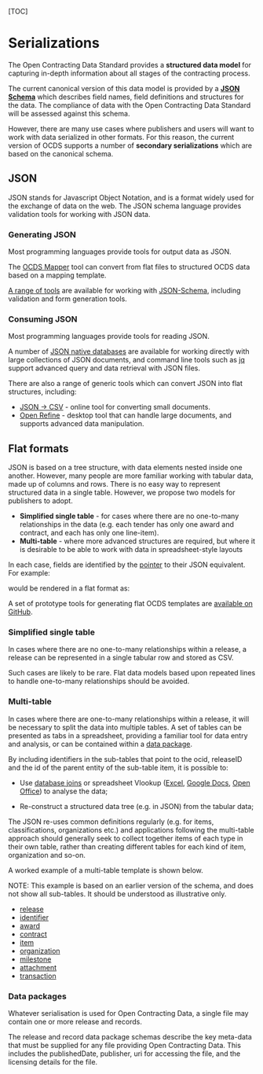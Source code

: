 [TOC]

# Serializations

<span class="lead">The Open Contracting Data Standard provides a **structured data model** for capturing in-depth information about all stages of the contracting process.</span>

<span class="lead">The current canonical version of this data model is provided by a **[JSON Schema](../../schema/release)** which describes field names, field definitions and structures for the data. The compliance of data with the Open Contracting Data Standard will be assessed against this schema.</span>

However, there are many use cases where publishers and users will want to work with data serialized in other formats. For this reason, the current version of OCDS supports a number of **secondary serializations** which are based on the canonical schema.

## JSON

JSON stands for Javascript Object Notation, and is a format widely used for the exchange of data on the web. The JSON schema language provides validation tools for working with JSON data.

### Generating JSON
Most programming languages provide tools for output data as JSON. 

The [OCDS Mapper](https://github.com/open-contracting/mapper) tool can convert from flat files to structured OCDS data based on a mapping template. 

[A range of tools](http://json-schema.org/implementations.html) are available for working with [JSON-Schema](http://json-schema.org/), including validation and form generation tools. 

### Consuming JSON
Most programming languages provide tools for reading JSON.

A number of [JSON native databases](http://en.wikipedia.org/wiki/NoSQL) are available for working directly with large collections of JSON documents, and command line tools such as [jq](http://stedolan.github.io/jq/) support advanced query and data retrieval with JSON files.

There are also a range of generic tools which can convert JSON into flat structures, including:

* [JSON -> CSV](http://konklone.io/json/) - online tool for converting small documents.
* [Open Refine](http://openrefine.org/) - desktop tool that can handle large documents, and supports advanced data manipulation.

## Flat formats

JSON is based on a tree structure, with data elements nested inside one another. However, many people are more familiar working with tabular data, made up of columns and rows. There is no easy way to represent structured data in a single table. However, we propose two models for publishers to adopt. 

* **Simplified single table** - for cases where there are no one-to-many relationships in the data (e.g. each tender has only one award and contract, and each has only one line-item).
* **Multi-table** - where more advanced structures are required, but where it is desirable to be able to work with data in spreadsheet-style layouts

In each case, fields are identified by the [pointer](http://tools.ietf.org/html/rfc6901) to their JSON equivalent. For example:

<div class="include-json" data-src="standard/example/serialization-flat.json"></div>

would be rendered in a flat format as:

<div class="include-csv" data-src="standard/example/serialization-flat.csv" data-table-class="table table-striped schema-table"></div>

A set of prototype tools for generating flat OCDS templates are [available on GitHub](https://github.com/open-contracting/flattening-ocds).

### Simplified single table 

In cases where there are no one-to-many relationships within a release, a release can be represented in a single tabular row and stored as CSV. 

Such cases are likely to be rare. Flat data models based upon repeated lines to handle one-to-many relationships should be avoided. 

### Multi-table

In cases where there are one-to-many relationships within a release, it will be necessary to split the data into multiple tables. A set of tables can be presented as tabs in a spreadsheet, providing a familiar tool for data entry and analysis, or can be contained within a [data package](http://dataprotocols.org/data-packages/). 

By including identifiers in the sub-tables that point to the ocid, releaseID and the id of the parent entity of the sub-table item, it is possible to:

* Use [database joins](http://en.wikipedia.org/wiki/Join_%28SQL%29) or spreadsheet Vlookup ([Excel](http://office.microsoft.com/en-gb/excel-help/vlookup-HP005209335.aspx), [Google Docs](https://support.google.com/docs/answer/3093318?hl=en), [Open Office](https://wiki.openoffice.org/wiki/Documentation/How_Tos/Calc:_VLOOKUP_function)) to analyse the data;

* Re-construct a structured data tree (e.g. in JSON) from the tabular data;

The JSON re-uses common definitions regularly (e.g. for items, classifications, organizations etc.) and applications following the multi-table approach should generally seek to collect together items of each type in their own table, rather than creating different tables for each kind of item, organization and so-on.

A worked example of a multi-table template is shown below.

NOTE: This example is based on an earlier version of the schema, and does not show all sub-tables. It should be understood as illustrative only.



<div class="tabbable">
<ul class="nav nav-tabs">
  <li class="active"><a href="#release" data-toggle="tab">release</a></li>
  <li><a href="#identifier" data-toggle="tab">identifier</a></li>
  <li><a href="#award" data-toggle="tab">award</a></li>
  <li><a href="#contract" data-toggle="tab">contract</a></li>
  <li><a href="#item" data-toggle="tab">item</a></li>
  <li><a href="#organization" data-toggle="tab">organization</a></li>
  <li><a href="#milestone" data-toggle="tab">milestone</a></li>
  <li><a href="#attachment" data-toggle="tab">attachment</a></li>  
  <li><a href="#transaction" data-toggle="tab">transaction</a></li>  
</ul>
<div class="tab-content">
    
<div class="tab-pane active" id="release">
    
<div class="include-csv" data-src="standard/example/flat/release.csv" data-table-class="table table-striped schema-table"></div>

</div>
<div class="tab-pane" id="identifier">
<div class="include-csv" data-src="standard/example/flat/Identifier.csv" data-table-class="table table-striped schema-table"></div>
</div>
<div class="tab-pane" id="award">
<div class="include-csv" data-src="standard/example/flat/Award.csv" data-table-class="table table-striped schema-table"></div>
</div>
<div class="tab-pane" id="contract">
<div class="include-csv" data-src="standard/example/flat/Contract.csv" data-table-class="table table-striped schema-table"></div>
</div>
<div class="tab-pane" id="item">
<div class="include-csv" data-src="standard/example/flat/Item.csv" data-table-class="table table-striped schema-table"></div>
</div>
<div class="tab-pane" id="organization">
<div class="include-csv" data-src="standard/example/flat/Organization.csv" data-table-class="table table-striped schema-table"></div>
</div>
<div class="tab-pane" id="milestone">
<div class="include-csv" data-src="standard/example/flat/Milestone.csv" data-table-class="table table-striped schema-table"></div>
</div>
<div class="tab-pane" id="attachment">
<div class="include-csv" data-src="standard/example/flat/Attachment.csv" data-table-class="table table-striped schema-table"></div>
</div>
<div class="tab-pane" id="transaction">
<div class="include-csv" data-src="standard/example/flat/Transaction.csv" data-table-class="table table-striped schema-table"></div>
</div>
</div>
</div>


### Data packages

Whatever serialisation is used for Open Contracting Data, a single file may contain one or more release and records.

The release and record data package schemas describe the key meta-data that must be supplied for any file providing Open Contracting Data. This includes the publishedDate, publisher, uri for accessing the file, and the licensing details for the file.


